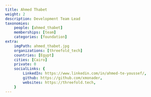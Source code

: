 ```yaml
---
title: Ahmed Thabet
weight: 2
description: Development Team Lead
taxonomies:
    people: [ahmed_thabet]
    memberships: [team]
    categories: [foundation]
extra:
    imgPath: ahmed_thabet.jpg
    organizations: [threefold_tech]
    countries: [Egypt]
    cities: [Cairo]
    private: 0
    socialLinks: {
        LinkedIn: https://www.linkedin.com/in/ahmed-te-youssef/,
        github: https://github.com/xmonader,
        websites: https://threefold.tech,
    }
---
```

 
<!--

I lead the development of the Threefold Grid.I want to build beautiful applications that don't productize the users or invade their privacy.

--!>